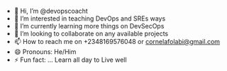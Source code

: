 - 👋 Hi, I’m @devopscoacht
- 👀 I’m interested in  teaching DevOps and SREs ways
- 🌱 I’m currently learning more things on DevSecOps
- 💞️ I’m looking to collaborate on any available projects
- 📫 How to reach me on +2348169576048 or cornelafolabi@gmail.com
- 😄 Pronouns: He/Him
- ⚡ Fun fact: ... Learn all day to Live well

<!---
devopscoacht/devopscoacht is a ✨ special ✨ repository because its `README.md` (this file) appears on your GitHub profile.
You can click the Preview link to take a look at your changes.
--->
